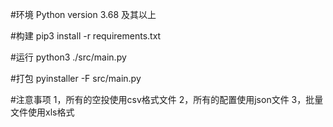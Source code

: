 #环境
Python version 3.68 及其以上

#构建
pip3  install -r requirements.txt

#运行
python3 ./src/main.py

#打包
pyinstaller -F src/main.py

#注意事项
1，所有的空投使用csv格式文件
2，所有的配置使用json文件
3，批量文件使用xls格式
